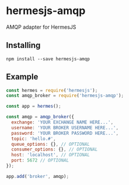 # hermesjs-amqp

AMQP adapter for HermesJS

## Installing

```
npm install --save hermesjs-amqp
```

## Example

```js
const hermes = require('hermesjs');
const amqp_broker = require('hermesjs-amqp');

const app = hermes();

const amqp = amqp_broker({
  exchange: 'YOUR EXCHANGE NAME HERE...',
  username: 'YOUR BROKER USERNAME HERE...',
  password: 'YOUR BROKER PASSWORD HERE...',
  topic: 'hello.#',
  queue_options: {}, // OPTIONAL
  consumer_options: {}, // OPTIONAL
  host: 'localhost', // OPTIONAL
  port: 5672 // OPTIONAL
});

app.add('broker', amqp);
```
